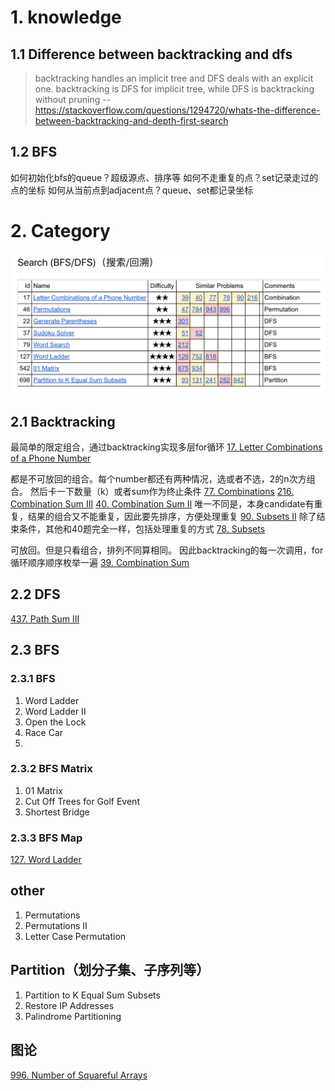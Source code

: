 # 1. knowledge
## 1.1 Difference between backtracking and dfs
>backtracking handles an implicit tree and DFS deals with an explicit one. 
backtracking is DFS for implicit tree, while DFS is backtracking without pruning
-- https://stackoverflow.com/questions/1294720/whats-the-difference-between-backtracking-and-depth-first-search

## 1.2 BFS
如何初始化bfs的queue？超级源点、排序等
如何不走重复的点？set记录走过的点的坐标
如何从当前点到adjacent点？queue、set都记录坐标

# 2. Category
![](/lc/images/backtrack-search.png)

## 2.1 Backtracking
最简单的限定组合，通过backtracking实现多层for循环
[17. Letter Combinations of a Phone Number](https://leetcode.com/problems/letter-combinations-of-a-phone-number/)

都是不可放回的组合。每个number都还有两种情况，选或者不选，2的n次方组合。 然后卡一下数量（k）或者sum作为终止条件
[77. Combinations](https://leetcode.cn/problems/combinations/)
[216. Combination Sum III](https://leetcode.com/problems/combination-sum-iii/) 
[40. Combination Sum II](https://leetcode.com/problems/combination-sum-ii/)  唯一不同是，本身candidate有重复，结果的组合又不能重复，因此要先排序，方便处理重复
[90. Subsets II](https://leetcode.com/problems/subsets-ii/)  除了结束条件，其他和40题完全一样，包括处理重复的方式
[78. Subsets](https://leetcode.com/problems/subsets/)

可放回。但是只看组合，排列不同算相同。  因此backtracking的每一次调用，for循环顺序顺序枚举一遍
[39. Combination Sum](https://leetcode.cn/problems/combination-sum/)

## 2.2 DFS
[437. Path Sum III](https://leetcode.com/problems/path-sum-iii/)

## 2.3 BFS
### 2.3.1 BFS
1.   Word Ladder
2.   Word Ladder II
3.   Open the Lock
4.   Race Car
5. 
### 2.3.2 BFS Matrix
1.   01 Matrix
2.   Cut Off Trees for Golf Event
3.   Shortest Bridge

### 2.3.3 BFS Map
[127. Word Ladder](https://leetcode.com/problems/word-ladder/submissions/)


## other
1.  Permutations
2.  Permutations II
3.   Letter Case Permutation

## Partition（划分子集、子序列等）
1.   Partition to K Equal Sum Subsets
2.  Restore IP Addresses
3.   Palindrome Partitioning


## 图论
[996. Number of Squareful Arrays](https://leetcode.com/problems/number-of-squareful-arrays/)
